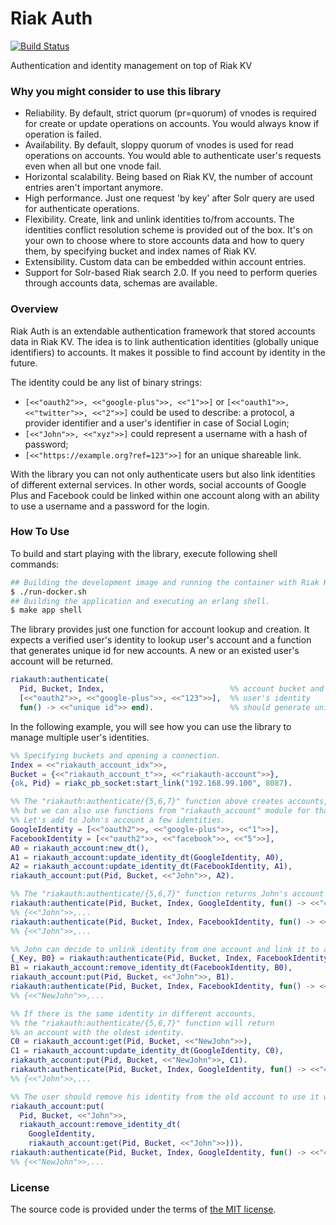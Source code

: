 # Riak Auth

[![Build Status][travis-img]][travis]

Authentication and identity management on top of Riak KV


### Why you might consider to use this library

- Reliability.
	By default, strict quorum (pr=quorum) of vnodes is required for
	create or update operations on accounts. You would always know if operation is failed.
- Availability.
	By default, sloppy quorum of vnodes is used for read operations on accounts.
	You would able to authenticate user's requests even when all but one vnode fail.
- Horizontal scalability.
	Being based on Riak KV, the number of account entries aren't important anymore.
- High performance.
	Just one request 'by key' after Solr query are used for authenticate operations.
- Flexibility.
	Create, link and unlink identities to/from accounts.
	The identities conflict resolution scheme is provided out of the box.
	It's on your own to choose where to store accounts data and how to query them,
	by specifying bucket and index names of Riak KV.
- Extensibility.
	Custom data can be embedded within account entries.
- Support for Solr-based Riak search 2.0.
	If you need to perform queries through accounts data, schemas are available.


### Overview

Riak Auth is an extendable authentication framework that stored accounts data in Riak KV.
The idea is to link authentication identities (globally unique identifiers) to accounts.
It makes it possible to find account by identity in the future.

The identity could be any list of binary strings:
- `[<<"oauth2">>, <<"google-plus">>, <<"1">>]` or `[<<"oauth1">>, <<"twitter">>, <<"2">>]`
	could be used to describe: a protocol, a provider identifier and a user's identifier
	in case of Social Login;
- `[<<"John">>, <<"xyz">>]` could represent a username with a hash of password;
- `[<<"https://example.org?ref=123">>]` for an unique shareable link.

With the library you can not only authenticate users but also link identities
of different external services. In other words, social accounts of Google Plus
and Facebook could be linked within one account along with an ability
to use a username and a password for the login.


### How To Use

To build and start playing with the library, execute following shell commands:

```bash
## Building the development image and running the container with Riak KV within it.
$ ./run-docker.sh
## Building the application and executing an erlang shell.
$ make app shell
```

The library provides just one function for account lookup and creation.
It expects a verified user's identity to lookup user's account and
a function that generates unique id for new accounts.
A new or an existed user's account will be returned.

```erlang
riakauth:authenticate(
  Pid, Bucket, Index,                            %% account bucket and search index
  [<<"oauth2">>, <<"google-plus">>, <<"123">>],  %% user's identity
  fun() -> <<"unique id">> end).                 %% should generate unique id
```

In the following example, you will see how you can use the library
to manage multiple user's identities.

```erlang
%% Specifying buckets and opening a connection.
Index = <<"riakauth_account_idx">>,
Bucket = {<<"riakauth_account_t">>, <<"riakauth-account">>},
{ok, Pid} = riakc_pb_socket:start_link("192.168.99.100", 8087).

%% The "riakauth:authenticate/{5,6,7}" function above creates accounts,
%% but we can also use functions from "riakauth_account" module for that purpose.
%% Let's add to John's account a few identities.
GoogleIdentity = [<<"oauth2">>, <<"google-plus">>, <<"1">>],
FacebookIdentity = [<<"oauth2">>, <<"facebook">>, <<"5">>],
A0 = riakauth_account:new_dt(),
A1 = riakauth_account:update_identity_dt(GoogleIdentity, A0),
A2 = riakauth_account:update_identity_dt(FacebookIdentity, A1),
riakauth_account:put(Pid, Bucket, <<"John">>, A2).

%% The "riakauth:authenticate/{5,6,7}" function returns John's account for both identities for now.
riakauth:authenticate(Pid, Bucket, Index, GoogleIdentity, fun() -> <<"42">> end).
%% {<<"John">>,...
riakauth:authenticate(Pid, Bucket, Index, FacebookIdentity, fun() -> <<"42">> end).
%% {<<"John">>,...

%% John can decide to unlink identity from one account and link it to another.
{_Key, B0} = riakauth:authenticate(Pid, Bucket, Index, FacebookIdentity, fun() -> <<"42">> end),
B1 = riakauth_account:remove_identity_dt(FacebookIdentity, B0),
riakauth_account:put(Pid, Bucket, <<"John">>, B1).
riakauth:authenticate(Pid, Bucket, Index, FacebookIdentity, fun() -> <<"NewJohn">> end).
%% {<<"NewJohn">>,...

%% If there is the same identity in different accounts,
%% the "riakauth:authenticate/{5,6,7}" function will return
%% an account with the oldest identity.
C0 = riakauth_account:get(Pid, Bucket, <<"NewJohn">>),
C1 = riakauth_account:update_identity_dt(GoogleIdentity, C0),
riakauth_account:put(Pid, Bucket, <<"NewJohn">>, C1).
riakauth:authenticate(Pid, Bucket, Index, GoogleIdentity, fun() -> <<"42">> end).
%% {<<"John">>,...

%% The user should remove his identity from the old account to use it with a new one.
riakauth_account:put(
  Pid, Bucket, <<"John">>,
  riakauth_account:remove_identity_dt(
    GoogleIdentity,
    riakauth_account:get(Pid, Bucket, <<"John">>))).
riakauth:authenticate(Pid, Bucket, Index, GoogleIdentity, fun() -> <<"42">> end).
%% {<<"NewJohn">>,...
```

### License

The source code is provided under the terms of [the MIT license][license].

[license]:http://www.opensource.org/licenses/MIT
[travis]:https://travis-ci.org/manifest/riak-auth?branch=master
[travis-img]:https://secure.travis-ci.org/manifest/riak-auth.png
